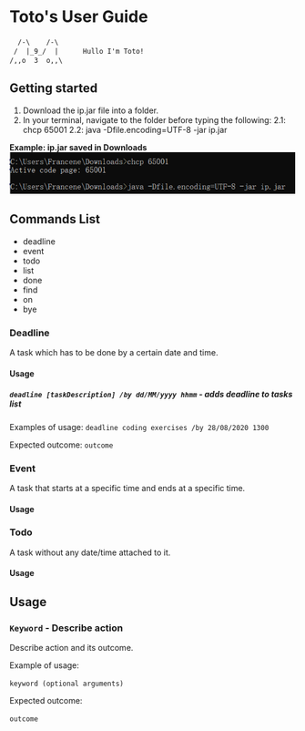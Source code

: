 # Toto's User Guide
      /-\    /-\
     /  |_9_/  |      Hullo I'm Toto!
    /,,o  3  o,,\

## Getting started
1. Download the ip.jar file into a folder.
2. In your terminal, navigate to the folder before typing the following:
  2.1: chcp 65001
  2.2: java -Dfile.encoding=UTF-8 -jar ip.jar

  **Example: ip.jar saved in Downloads**
  <img width="964" alt="java 8 and prio java 8  array review example" src="https://github.com/chuckiex3/ip/blob/master/docs/howtocalljar.png">


## Commands List
* deadline
* event
* todo
* list
* done
* find
* on
* bye

### Deadline
A task which has to be done by a certain date and time.

#### Usage

##### `deadline [taskDescription] /by dd/MM/yyyy hhmm` - adds deadline to tasks list
Examples of usage:
`deadline coding exercises /by 28/08/2020 1300`

Expected outcome:
`outcome`

### Event
A task that starts at a specific time and ends at a specific time.

#### Usage



### Todo
A task without any date/time attached to it.

#### Usage



## Usage

### `Keyword` - Describe action

Describe action and its outcome.

Example of usage:

`keyword (optional arguments)`

Expected outcome:

`outcome`
